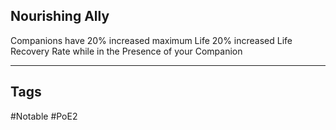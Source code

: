 ## Nourishing Ally
Companions have 20% increased maximum Life
20% increased Life Recovery Rate while in the Presence of your Companion

---
## Tags
#Notable
#PoE2
